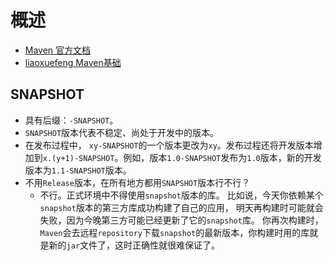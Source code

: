 # 概述

- [Maven 官方文档](https://maven.apache.org/guides/getting-started/index.html)
- [liaoxuefeng Maven基础](https://www.liaoxuefeng.com/wiki/1252599548343744/1255945359327200)

## SNAPSHOT

- 具有后缀：`-SNAPSHOT`。
- `SNAPSHOT`版本代表不稳定、尚处于开发中的版本。
- 在发布过程中， `xy-SNAPSHOT`的一个版本更改为`xy`。发布过程还将开发版本增加到`x.(y+1)-SNAPSHOT`。例如，版本`1.0-SNAPSHOT`发布为`1.0`版本，新的开发版本为`1.1-SNAPSHOT`版本。
- 不用`Release`版本，在所有地方都用`SNAPSHOT`版本行不行？
    - 不行。正式环境中不得使用`snapshot`版本的库。 比如说，今天你依赖某个`snapshot`版本的第三方库成功构建了自己的应用，
      明天再构建时可能就会失败，因为今晚第三方可能已经更新了它的`snapshot`库。
      你再次构建时，`Maven`会去远程`repository`下载`snapshot`的最新版本，你构建时用的库就是新的`jar`文件了，这时正确性就很难保证了。